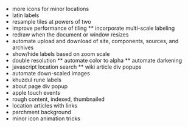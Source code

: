 * more icons for minor locations
* latin labels
* resample tiles at powers of two
* improve performance of tiling
** incorporate multi-scale labeling
* redraw when the document or window resizes
* automate upload and download of site, components, sources, and archives
* show/hide labels based on zoom scale
* double resolution
** automate color to alpha
** automate darkening
* javascript location search
** wiki article div popups
* automate down-scaled images
* khuzdul rune labels
* about page div popup
* apple touch events
* rough content, indexed, thumbnailed
* location articles with links
* parchment background
* minor icon animation tricks

